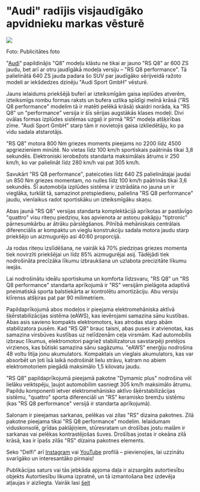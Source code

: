 # "Audi" radījis visjaudīgāko apvidnieku markas vēsturē

![](https://images.delfi.lv/media-api-image-cropper/v1/e36a2beb-78c1-4740-bf02-aa128105a1a2.jpg?w=576&h=313)

Foto: Publicitātes foto

"[Audi](https://www.delfi.lv/temas/36123910/audi)" papildinājis "Q8" modeļu klāstu ne tikai ar jauno "RS Q8" ar 600 ZS jaudu, bet arī ar otru jaudīgākā modeļa versiju – "RS Q8 performance". Tā palielinātā 640 ZS jauda padara šo SUV par jaudīgāko sērijveidā ražoto modeli ar iekšdedzes dzinēju "Audi Sport GmbH" vēsturē.

Jauns ielaidums priekšējā buferī ar izteiksmīgām gaisa ieplūdes atverēm, izteiksmīgs rombu formas raksts un bufera uzlika spīdīgi melnā krāsā ("RS Q8 performance" modelim tā ir matēti pelēkā krāsā) skaidri norāda, ka "RS Q8" un "performance" versija ir šīs sērijas augstākās klases modeļi. Divi ovālas formas izplūdes sistēmas uzgaļi ir pirmā "RS" modeļa atšķirības zīme. "Audi Sport GmbH" starp tām ir novietojis gaisa izkliedētāju, ko pa vidu sadala atstarotājs.

"RS Q8" motora 800 Nm griezes moments pieejams no 2200 līdz 4500 apgriezieniem minūtē. No vietas līdz 100 km/h sportiskais paātrinās tikai 3,8 sekundēs. Elektroniski ierobežots standarta maksimālais ātrums ir 250 km/h, ko var palielināt līdz 280 km/h vai pat 305 km/h.

 

Savukārt "RS Q8 performance", pateicoties līdz 640 ZS palielinātajai jaudai un 850 Nm griezes momentam, no nulles līdz 100 km/h paātrinās tikai 3,6 sekundēs. Šī automobiļa izplūdes sistēma ir izstrādāta no jauna un ir vieglāka, turklāt tā, samazinot pretspiedienu, palielina "RS Q8 performance" jaudu, vienlaikus radot sportiskāku un izteiksmīgāku skaņu.

 

Abas jaunā "RS Q8" versijas standarta komplektācijā aprīkotas ar pastāvīgo "quattro" visu riteņu piedziņu, kas apvienota ar astoņu pakāpju "tiptronic" pārnesumkārbu ar ātrāku pārslēgšanos. Pilnībā mehāniskais centrālais diferenciālis ar kompaktu un vieglu konstrukciju sadala motora jaudu starp priekšējo un aizmugurējo asi 40:60 proporcijā.

 

Ja rodas riteņu izslīdēšana, ne vairāk kā 70% piedziņas griezes momenta tiek novirzīti priekšējai un līdz 85% aizmugurējai asij. Tādējādi tiek nodrošināta precīzāka līkumu izbraukšana un uzlabota precizitāte līkumu ieejās.

 

Lai nodrošinātu ideālu sportiskuma un komforta līdzsvaru, "RS Q8" un "RS Q8 performance" standarta aprīkojumā ir "RS" versijām pielāgota adaptīvā pneimatiskā sporta balstiekārta ar kontrolētu amortizāciju. Abu versiju klīrenss atšķiras pat par 90 milimetriem.

 

Papildaprīkojumā abos modeļos ir pieejama elektromehāniska aktīvā šķērstabilizācijas sistēma (eAWS), kas ievērojami samazina sānu kustības. Abas asis savieno kompakts elektromotors, kas atrodas starp abām stabilizatora pusēm. Kad "RS Q8" brauc taisni, abas puses ir atvienotas, kas samazina virsbūves kustības uz nelīdzenām ceļa virsmām. Kad automobilis izbrauc līkumus, elektromotori pagriež stabilizatorus savstarpēji pretējos virzienos, kas būtiski samazina sānu sagāzumu. "eAWS" enerģiju nodrošina 48 voltu litija jonu akumulators. Kompaktais un vieglais akumulators, kas var absorbēt un ļoti īsā laikā nodrošināt lielu strāvu, katram no abiem elektromotoriem piegādā maksimālo 1,5 kilovatu jaudu.

 

"RS Q8" papildaprīkojumā pieejamā pakotne "Dymamic plus" nodrošina vēl lielāku veiktspēju, ļaujot automobilim sasniegt 305 km/h maksimālo ātrumu. Papildu komponenti ietver elektromehānisko aktīvo šķērstabilizācijas sistēmu, "quattro" sporta diferenciāli un "RS" keramisko bremžu sistēmu (kas "RS Q8 performance" versijā ir standarta aprīkojumā).

 

Salonam ir pieejamas sarkanas, pelēkas vai zilas "RS" dizaina pakotnes. Zilā pakotne pieejama tikai "RS Q8 performance" modelim. Ielaidumam viduskonsolē, grīdas paklājiņiem, stūresratam un drošības jostu malām ir sarkanas vai pelēkas kontrastējošas šuves. Drošības jostas ir okeāna zilā krāsā, kas ir īpašs zilās "RS" dizaina pakotnes elements.

Seko "Delfi" arī [Instagram](https://www.instagram.com/delfi.lv/) vai [YouTube](https://www.youtube.com/channel/UCw5foWtcJvAbUm64rv7jwUQ) profilā – pievienojies, lai uzzinātu svarīgāko un interesantāko pirmais!

Publikācijas saturs vai tās jebkāda apjoma daļa ir aizsargāts autortiesību objekts Autortiesību likuma izpratnē, un tā izmantošana bez izdevēja atļaujas ir aizliegta. Vairāk lasi [šeit](https://www.delfi.lv/noteikumi/#delfi-plus-copyrights)